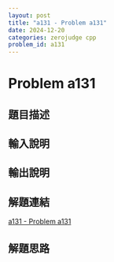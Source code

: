 ```yaml
---
layout: post
title: "a131 - Problem a131"
date: 2024-12-20
categories: zerojudge cpp
problem_id: a131
---
```


# Problem a131

## 題目描述



## 輸入說明



## 輸出說明



## 解題連結

[a131 - Problem a131](https://zerojudge.tw/ShowProblem?problemid=a131)

## 解題思路

